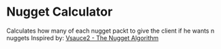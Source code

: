 # Nugget Calculator
Calculates how many of each nugget packt to give the client if he wants n nuggets
Inspired by: [Vsauce2 - The Nugget Algorithm](//youtu.be/FJtaaM7Txys)